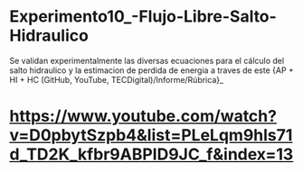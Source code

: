 # Experimento10_-Flujo-Libre-Salto-Hidraulico
Se validan experimentalmente las diversas ecuaciones para el cálculo del salto hidraulico y la estimacion de perdida de energia a traves de este {AP + HI + HC (GitHub, YouTube, TECDigital)/Informe/Rúbrica}_

# https://www.youtube.com/watch?v=D0pbytSzpb4&list=PLeLqm9hls71d_TD2K_kfbr9ABPID9JC_f&index=13

